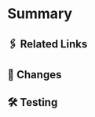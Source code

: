 # Summary <!-- 📍REQUIRED -->

<!-- High-level description of what this PR does. ----------------------------->




## 🖇 Related Links <!-- 📍REQUIRED -->

<!-- List relevant link(s): Jira issues, Slack conversations, etcetera. ------>




## 🔀 Changes <!-- 📍REQUIRED -->




<!-----------------------------------------------------------------------------•
| 🔵 DO: List changes made application logic.                                  |
| 🔵 DO: Keep each listed change brief; one or two sentences.                  |
| 🔴 DO NOT: List files changed.                                               |
|                                                                              |
| Example:                                                                     |
|   * added new API definitions                                                |
|   * updated styles for redesigned GDC tile                                   |
|   * added `getFullName()` instance method for class `Contact`.               |
•------------------------------------------------------------------------------>

## 🛠 Testing <!-- 📍REQUIRED -->




<!-----------------------------------------------------------------------------•
| 🔵 DO: Explain what needs testing.                                           |
| 🔵 DO: Explain how it should be tested, if necessary.                        |
| 🔵 DO: List all necessary steps to run this branch, such as db operations.   |
•------------------------------------------------------------------------------>
